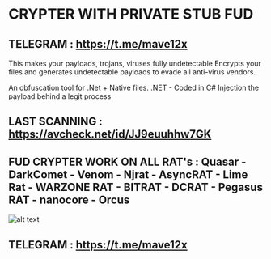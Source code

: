 
# CRYPTER WITH PRIVATE STUB FUD
## TELEGRAM : https://t.me/mave12x

This makes your payloads, trojans, viruses fully undetectable
Encrypts your files and generates undetectable payloads to evade all anti-virus vendors.

An obfuscation tool for .Net + Native files.
.NET - Coded in C#
Injection the payload behind a legit process


LAST SCANNING : https://avcheck.net/id/JJ9euuhhw7GK
-
FUD CRYPTER WORK ON ALL RAT's : 
Quasar - DarkComet - Venom - Njrat - AsyncRAT - Lime Rat - WARZONE RAT - BITRAT - DCRAT - Pegasus RAT - nanocore - Orcus
-
![alt text](https://i.ibb.co/nkgc0N8/Crypter-Features.png)
## TELEGRAM : https://t.me/mave12x
